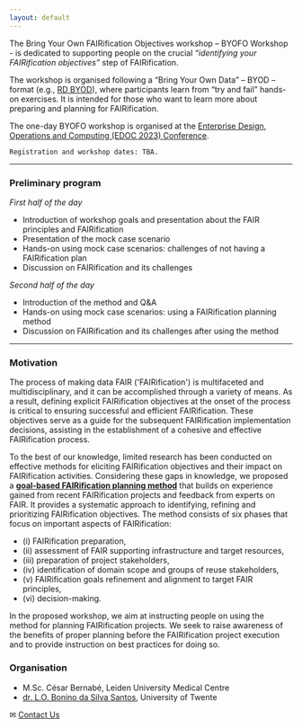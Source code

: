 ```yaml
---
layout: default
---
```


The Bring Your Own FAIRification Objectives workshop – BYOFO Workshop - is dedicated to supporting people on the crucial _“identifying your FAIRification objectives”_ step of FAIRification.

The workshop is organised following a “Bring Your Own Data” – BYOD – format (e.g., [RD BYOD](https://www.ejprarediseases.org/?s=bring+your+own+data)), where participants learn from “try and fail” hands-on exercises. It is intended for those who want to learn more about preparing and planning for FAIRification.

The one-day BYOFO workshop is organised at the [Enterprise Design, Operations and Computing (EDOC 2023) Conference](https://www.rug.nl/research/bernoulli/conf/edoc-2023/call-for-papers/).


``` 
Registration and workshop dates: TBA.
``` 

--- 
### Preliminary program

_First half of the day_
* Introduction of workshop goals and presentation about the FAIR principles and FAIRification
* Presentation of the mock case scenario
* Hands-on using mock case scenarios: challenges of not having a FAIRification plan 
* Discussion on FAIRification and its challenges 

_Second half of the day_
* Introduction of the method and Q&A 
* Hands-on using mock case scenarios: using a FAIRification planning method
* Discussion on FAIRification and its challenges after using the method 

---

### Motivation

The process of making data FAIR ('FAIRification') is multifaceted and multidisciplinary, and it can be accomplished through a variety of means. As a result, defining explicit FAIRification objectives at the onset of the process is critical to ensuring successful and efficient FAIRification. These objectives serve as a guide for the subsequent FAIRification implementation decisions, assisting in the establishment of a cohesive and effective FAIRification process. 

To the best of our knowledge, limited research has been conducted on effective methods for eliciting FAIRification objectives and their impact on FAIRification activities. Considering these gaps in knowledge, we proposed a **[goal-based FAIRification planning method](https://doi.org/10.5281/zenodo.7778372)** that builds on experience gained from recent FAIRification projects and feedback from experts on FAIR. It provides a systematic approach to identifying, refining and prioritizing FAIRification objectives. The method consists of six phases that focus on important aspects of FAIRification: 
* (i) FAIRification preparation, 
* (ii) assessment of FAIR supporting infrastructure and target resources, 
* (iii) preparation of project stakeholders, 
* (iv) identification of domain scope and groups of reuse stakeholders, 
* (v) FAIRification goals refinement and alignment to target FAIR principles,
* (vi) decision-making.

In the proposed workshop, we aim at instructing people on using the method for planning FAIRification projects. We seek to raise awareness of the benefits of proper planning before the FAIRification project execution and to provide instruction on best practices for doing so. 


### Organisation

* M.Sc. César Bernabé, Leiden University Medical Centre
* [dr. L.O. Bonino da Silva Santos](https://people.utwente.nl/l.o.boninodasilvasantos), University of Twente

✉ [Contact Us](mailto:)